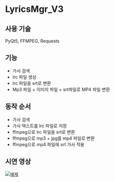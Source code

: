 # LyricsMgr_V3

## 사용 기술
PyQt5, FFMPEG, Requests

## 기능
- 가사 검색
- lrc 파일 생성
- lrc 파일을 srt로 변환
- Mp3 파일 + 이미지 파일 + srt파일로 MP4 파일 변환

## 동작 순서
- 가사 검색
- 가사 텍스트를 lrc 파일로 저장
- ffmpeg으로 lrc 파일을 srt로 변환
- ffmpeg으로 mp3 + jpg를 mp4 파일로 변환
- ffmpeg으로 mp4 파일에 srt 가사 적용

## 시연 영상
[![예제](https://user-images.githubusercontent.com/60995477/117915395-279f2a80-b320-11eb-93f4-4e9ca94d5bba.png)](https://youtu.be/UJQaY9R6IgU?t=0s) 
